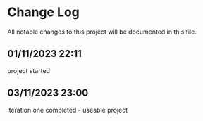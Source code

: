 # Change Log
All notable changes to this project will be documented in this file.

## 01/11/2023 22:11 
project started

## 03/11/2023 23:00
iteration one completed - useable project
